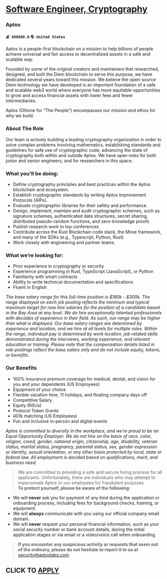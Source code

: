 # [Software Engineer, Cryptography](https://www.remotewlb.com/apply/software-engineer-cryptography-48407)  
### Aptos  
#### `💰 480000.0` `🌎 United States`  

Aptos is a people-first blockchain on a mission to help billions of people achieve universal and fair access to decentralized assets in a safe and scalable way.

Founded by some of the original creators and maintainers that researched, designed, and built the Diem blockchain to serve this purpose, we have dedicated several years toward this mission. We believe the open-source Diem technology we have developed is an important foundation of a safe and scalable web3 world where everyone has more equitable opportunities to grow and access financial assets with lower fees and fewer intermediaries.

Aptos (Ohlone for "The People") encompasses our mission and ethos for why we build.

### About The Role

Our team is actively building a leading cryptography organization in order to solve complex problems involving mathematics, establishing standards and guidelines for safe use of cryptographic code, advancing the state of cryptography both within and outside Aptos. We have open roles for both junior and senior engineers, and for researchers in this space.

### What you'll be doing:

  * Define cryptography principles and best practices within the Aptos blockchain and ecosystem.
  * Establish cryptographic standards by writing Aptos Improvement Protocols (AIPs).
  * Evaluate cryptographic libraries for their safety and performance.
  * Design, implement, maintain and audit cryptographic schemes, such as signature schemes, authenticated data structures, secret sharing, distributed pseudo-random functions, and zero-knowledge proofs
  * Publish research work to top conferences
  * Contribute across the Rust Blockchain code stack, the Move framework, and many of the SDKs (e.g., Typescript, Python, Rust)
  * Work closely with engineering and partner teams.

### What we’re looking for:

  * Prior experience in cryptography or security
  * Experience programming in Rust, TypeScript (JavaScript), or Python
  * Familiarity with smart contracts
  * Ability to write technical documentation and specifications
  * Fluent in English

_The base salary range for this full-time position is $180k - $300k. The range displayed on each job posting reflects the minimum and typical maximum target for new hire salaries for the position of a candidate based in the Bay Area at any level. We do hire exceptionally talented professionals with decades of experience in their field. As such, our range may be higher than what is displayed. Our base salary ranges are determined by experience and location, and we hire at all levels for multiple roles. Within the range, individual pay is determined by work location, job-related skills demonstrated during the interviews, working experience, and relevant education or training. Please note that the compensation details listed in role postings reflect the base salary only and do not include equity, tokens, or benefits._

### Our Benefits

  * 100% insurance premium coverage for medical, dental, and vision for you and your dependents (US Employees)
  * Equipment of your choice
  * Flexible vacation time, 11 holidays, and floating company days off 
  * Competitive Salary
  * Equity (RSUs)
  * Protocol Token Grants
  * 401k matching (US Employees)
  * Fun and inclusive in-person and digital events

_Aptos is committed to diversity in the workplace, and we’re proud to be an Equal Opportunity Employer. We do not hire on the basis of race, color, religion, creed, gender, national origin, citizenship, age, disability, veteran status, marital status, pregnancy, parental status, sex, gender expression or identity, sexual orientation, or any other basis protected by local, state or federal law. All employment is decided based on qualifications, merit, and business need._

> We are committed to providing a safe and secure hiring process for all applicants. Unfortunately, there are individuals who may attempt to impersonate Aptos or our employees for fraudulent purposes.  
>  **To protect yourself, please be aware of the following:**

  * We will **never** ask you for payment of any kind during the application or onboarding process, including fees for background checks, training, or equipment.
  * We will **always** communicate with you using our official company email domain.
  * We will **never** request your personal financial information, such as your social security number or bank account details, during the initial application stages or via email or a video/voice call when onboarding.

> **If you encounter any suspicious activity or requests that seem out of the ordinary, please do not hesitate to report it to us at** security@aptoslabs.com.

  
## CLICK TO [APPLY](https://www.remotewlb.com/apply/software-engineer-cryptography-48407)

